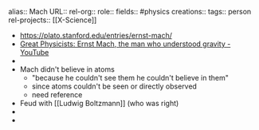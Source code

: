 alias:: Mach
URL::
rel-org::
role::
fields:: #physics
creations::
tags:: person
rel-projects:: [[X-Science]]


- https://plato.stanford.edu/entries/ernst-mach/
- [Great Physicists: Ernst Mach, the man who understood gravity - YouTube](https://www.youtube.com/watch?v=V_GYOdQfn44)
-
- Mach didn't believe in atoms
	- "because he couldn't see them he couldn't believe in them"
	- since atoms couldn't be seen or directly observed
	- need reference
- Feud with [[Ludwig Boltzmann]] (who was right)
-
-

